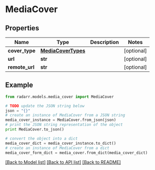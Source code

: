 # MediaCover


## Properties

Name | Type | Description | Notes
------------ | ------------- | ------------- | -------------
**cover_type** | [**MediaCoverTypes**](MediaCoverTypes.md) |  | [optional] 
**url** | **str** |  | [optional] 
**remote_url** | **str** |  | [optional] 

## Example

```python
from radarr.models.media_cover import MediaCover

# TODO update the JSON string below
json = "{}"
# create an instance of MediaCover from a JSON string
media_cover_instance = MediaCover.from_json(json)
# print the JSON string representation of the object
print MediaCover.to_json()

# convert the object into a dict
media_cover_dict = media_cover_instance.to_dict()
# create an instance of MediaCover from a dict
media_cover_form_dict = media_cover.from_dict(media_cover_dict)
```
[[Back to Model list]](../README.md#documentation-for-models) [[Back to API list]](../README.md#documentation-for-api-endpoints) [[Back to README]](../README.md)



